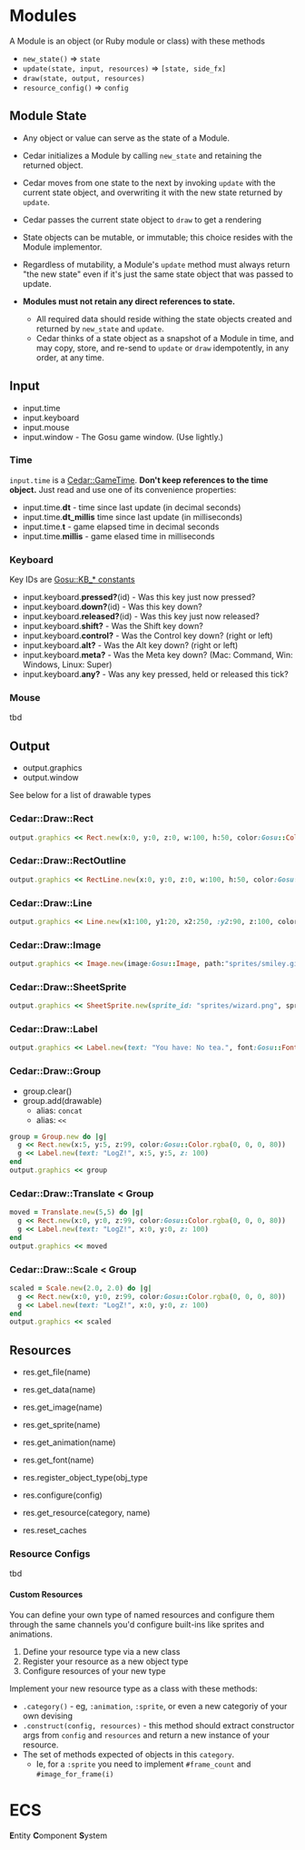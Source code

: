# Modules

A Module is an object (or Ruby module or class) with these methods

- `new_state()` => `state`
- `update(state, input, resources)` => `[state, side_fx]`
- `draw(state, output, resources)`
- `resource_config()` => `config`

## Module State

- Any object or value can serve as the state of a Module.
- Cedar initializes a Module by calling `new_state` and retaining the returned object.
- Cedar moves from one state to the next by invoking `update` with the current state object, and overwriting it with the new state returned by `update`.
- Cedar passes the current state object to `draw` to get a rendering
  
- State objects can be mutable, or immutable; this choice resides with the Module implementor.
- Regardless of mutability, a Module's `update` method must always return "the new state" even if it's just the same state object that was passed to update.
- **Modules must not retain any direct references to state.** 
  - All required data should reside withing the state objects created and returned by `new_state` and `update`.
  - Cedar thinks of a state object as a snapshot of a Module in time, and may copy, store, and re-send to `update` or `draw` idempotently, in any order, at any time.

## Input 

- input.time
- input.keyboard
- input.mouse
- input.window - The Gosu game window.  (Use lightly.)

### Time

`input.time` is a [Cedar::GameTime](lib/cedar/game_time.rb).  **Don't keep references to the time object.** Just read and use one of its convenience properties: 

- input.time.**dt** - time since last update (in decimal seconds)
- input.time.**dt_millis** time since last update (in milliseconds)
- input.time.**t** - game elapsed time in decimal seconds
- input.time.**millis** - game elased time in milliseconds

### Keyboard

Key IDs are [Gosu::KB_* constants](https://www.rubydoc.info/github/gosu/gosu/master/Gosu)

- input.keyboard.**pressed?**(id) - Was this key just now pressed?
- input.keyboard.**down?**(id) - Was this key down?
- input.keyboard.**released?**(id) - Was this key just now released?
- input.keyboard.**shift?** - Was the Shift key down?
- input.keyboard.**control?** - Was the Control key down? (right or left)
- input.keyboard.**alt?** - Was the Alt key down? (right or left)
- input.keyboard.**meta?** - Was the Meta key down? (Mac: Command, Win: Windows, Linux: Super)
- input.keyboard.**any?** - Was any key pressed, held or released this tick?

### Mouse 

tbd

## Output

- output.graphics
- output.window

See below for a list of drawable types

### Cedar::Draw::Rect

```ruby
output.graphics << Rect.new(x:0, y:0, z:0, w:100, h:50, color:Gosu::Color::BLUE, mode: :default)
```

### Cedar::Draw::RectOutline

```ruby
output.graphics << RectLine.new(x:0, y:0, z:0, w:100, h:50, color:Gosu::Color::RED, mode: :default)
```

### Cedar::Draw::Line

```ruby
output.graphics << Line.new(x1:100, y1:20, x2:250, :y2:90, z:100, color:Gosu::Color::WHITE, color2:Gosu::Color::BLUE, mode: :default)
```

### Cedar::Draw::Image

```ruby
output.graphics << Image.new(image:Gosu::Image, path:"sprites/smiley.gif", x:20, y:100, z:101, scale_x:1.0, scale_y:1.0, subimage:[subx,suby,subw,subh]) do
```

### Cedar::Draw::SheetSprite

```ruby
output.graphics << SheetSprite.new(sprite_id: "sprites/wizard.png", sprite_frame:5, x:0, y:0, z:99, angle:0, center_x:0, center_y:0, scale_x:1, scale_y:1) do
```

### Cedar::Draw::Label

```ruby
output.graphics << Label.new(text: "You have: No tea.", font:Gosu::Font.new(20), x:0, y:0, z:0, scale_x:1, scale_y:1, color:Gosu::Color::WHITE) do
```

### Cedar::Draw::Group

- group.clear()
- group.add(drawable)
  - alias: `concat`
  - alias: `<<`

```ruby
group = Group.new do |g|
  g << Rect.new(x:5, y:5, z:99, color:Gosu::Color.rgba(0, 0, 0, 80))
  g << Label.new(text: "LogZ!", x:5, y:5, z: 100)
end
output.graphics << group
```

### Cedar::Draw::Translate < Group

```ruby
moved = Translate.new(5,5) do |g|
  g << Rect.new(x:0, y:0, z:99, color:Gosu::Color.rgba(0, 0, 0, 80))
  g << Label.new(text: "LogZ!", x:0, y:0, z: 100)
end
output.graphics << moved
```

### Cedar::Draw::Scale < Group

```ruby
scaled = Scale.new(2.0, 2.0) do |g|
  g << Rect.new(x:0, y:0, z:99, color:Gosu::Color.rgba(0, 0, 0, 80))
  g << Label.new(text: "LogZ!", x:0, y:0, z: 100)
end
output.graphics << scaled
```

## Resources

- res.get_file(name)
- res.get_data(name)
- res.get_image(name)
- res.get_sprite(name)
- res.get_animation(name)
- res.get_font(name)

- res.register_object_type(obj_type
- res.configure(config)
- res.get_resource(category, name)
- res.reset_caches

### Resource Configs
tbd

#### Custom Resources

You can define your own type of named resources and configure them through the same channels you'd configure built-ins like sprites and animations.

1. Define your resource type via a new class
2. Register your resource as a new object type
3. Configure resources of your new type

Implement your new resource type as a class with these methods:
  - `.category()` - eg, `:animation`, `:sprite`, or even a new categoriy of your own devising
  - `.construct(config, resources)` - this method should extract constructor args from `config` and `resources` and return a new instance of your resource.
  - The set of methods expected of objects in this `category`.
    - Ie, for a `:sprite` you need to implement `#frame_count` and `#image_for_frame(i)`

# ECS

**E**ntity **C**omponent **S**ystem